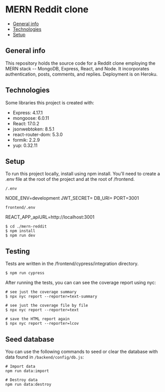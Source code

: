 # MERN Reddit clone

- [General info](#general-info)
- [Technologies](#technologies)
- [Setup](#setup)

## General info

This repository holds the source code for a Reddit clone employing the MERN stack -- MongoDB, Express, React, and Node. It incorporates authentication, posts, comments, and replies. Deployment is on Heroku.

## Technologies

Some libraries this project is created with:

- Express: 4.17.1
- mongoose: 6.0.11
- React: 17.0.2
- jsonwebtoken: 8.5.1
- react-router-dom: 5.3.0
- formik: 2.2.9
- yup: 0.32.11

## Setup

To run this project locally, install using npm install. You'll need to create a .env file at the root of the project and at the root of /frontend.

`/.env`

NODE_ENV=development
JWT_SECRET=<secure JWT secret>
DB_URI=<MongoDB URI>
PORT=3001

`frontend/.env`

REACT_APP_apiURL=http://localhost:3001

```
$ cd ./mern-reddit
$ npm install
$ npm run dev
```

## Testing

Tests are written in the /frontend/cypress/integration directory.

```
$ npm run cypress
```

After running the tests, you can can see the coverage report using nyc:

```
# see just the coverage summary
$ npx nyc report --reporter=text-summary

# see just the coverage file by file
$ npx nyc report --reporter=text

# save the HTML report again
$ npx nyc report --reporter=lcov
```

## Seed database

You can use the following commands to seed or clear the database with data found in `/backend/config/db.js`:

```
# Import data
npm run data:import

# Destroy data
npm run data:destroy
```
